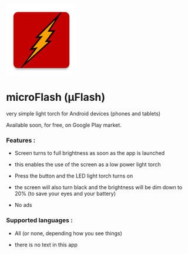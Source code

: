 ![GitHub Logo](/app/src/main/res/mipmap-xxxhdpi/ic_launcher.png)

# microFlash (µFlash)
very simple light torch for Android devices (phones and tablets)

Available soon, for free, on Google Play market.

### Features :
- Screen turns to full brightness as soon as the app is launched
 * this enables the use of the screen as a low power light torch
- Press the button and the LED light torch turns on
 * the screen will also turn black and the brightness will be dim down to 20% (to save your eyes and your battery)
- No ads

### Supported languages :
- All (or none, depending how you see things)
 * there is no text in this app
